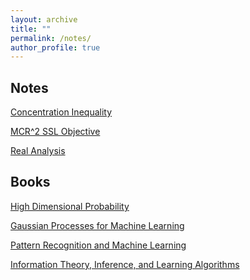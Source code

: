 ```yaml
---
layout: archive
title: ""
permalink: /notes/
author_profile: true
---
```


## Notes

<!-- [Learning Theory](https://yilunkuang.github.io/notes/learning_theory)

[KKT Conditions](https://yilunkuang.github.io/notes/kkt) -->
<!-- + Theory of Constrained Convex Optimization, Support Vector Machines (Standard; Multi-Class and Multi-Kernel), and Examples in Self-Supervised Learning and Spike Neural Networks -->

[Concentration Inequality](https://yilunkuang.github.io/notes/concentration_inequality)

[MCR^2 SSL Objective](https://yilunkuang.github.io/notes/mcr2)

[Real Analysis](https://yilunkuang.github.io/notes/real_analysis)

## Books

[High Dimensional Probability](https://yilunkuang.github.io/notes/high_dim_prob)

[Gaussian Processes for Machine Learning](https://yilunkuang.github.io/notes/gpml)

[Pattern Recognition and Machine Learning](https://yilunkuang.github.io/notes/prml)

[Information Theory, Inference, and Learning Algorithms](https://yilunkuang.github.io/notes/MacKay)

<!-- [High Dimensional Statistics] -->
<!-- [Linear Algebra and its Applications (Peter Lax)] -->
<!-- [Real Analysis (Folland)] -->

<!-- ## Basic Math -->
<!-- + Measure Theory
+ Abstract and Linear Algebra
+ Statistics -->